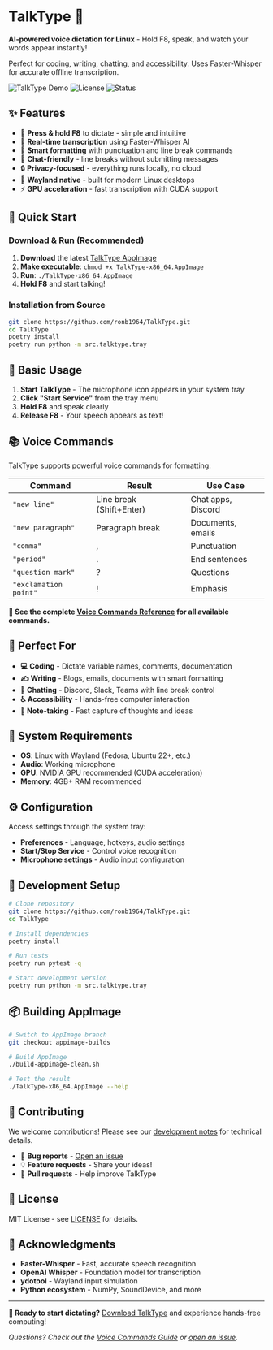 # TalkType 🎤

**AI-powered voice dictation for Linux** - Hold F8, speak, and watch your words appear instantly!

Perfect for coding, writing, chatting, and accessibility. Uses Faster-Whisper for accurate offline transcription.

![TalkType Demo](https://img.shields.io/badge/Platform-Linux-blue) ![License](https://img.shields.io/badge/License-MIT-green) ![Status](https://img.shields.io/badge/Status-Active-brightgreen)

## ✨ Features

- 🎯 **Press & hold F8** to dictate - simple and intuitive
- 🔄 **Real-time transcription** using Faster-Whisper AI
- 🎨 **Smart formatting** with punctuation and line break commands  
- 💬 **Chat-friendly** - line breaks without submitting messages
- 🔒 **Privacy-focused** - everything runs locally, no cloud
- 🐧 **Wayland native** - built for modern Linux desktops
- ⚡ **GPU acceleration** - fast transcription with CUDA support

## 🚀 Quick Start

### Download & Run (Recommended)
1. **Download** the latest [TalkType AppImage](https://github.com/ronb1964/TalkType/releases)
2. **Make executable**: `chmod +x TalkType-x86_64.AppImage`
3. **Run**: `./TalkType-x86_64.AppImage`
4. **Hold F8** and start talking!

### Installation from Source
```bash
git clone https://github.com/ronb1964/TalkType.git
cd TalkType
poetry install
poetry run python -m src.talktype.tray
```

## 🎤 Basic Usage

1. **Start TalkType** - The microphone icon appears in your system tray
2. **Click "Start Service"** from the tray menu  
3. **Hold F8** and speak clearly
4. **Release F8** - Your speech appears as text!

## 📚 Voice Commands

TalkType supports powerful voice commands for formatting:

| Command | Result | Use Case |
|---------|--------|----------|
| `"new line"` | Line break (Shift+Enter) | Chat apps, Discord |
| `"new paragraph"` | Paragraph break | Documents, emails |
| `"comma"` | , | Punctuation |
| `"period"` | . | End sentences |
| `"question mark"` | ? | Questions |
| `"exclamation point"` | ! | Emphasis |

**📖 See the complete [Voice Commands Reference](VOICE_COMMANDS.md) for all available commands.**

## 🎯 Perfect For

- **💻 Coding** - Dictate variable names, comments, documentation
- **✍️ Writing** - Blogs, emails, documents with smart formatting
- **💬 Chatting** - Discord, Slack, Teams with line break control
- **♿ Accessibility** - Hands-free computer interaction
- **📝 Note-taking** - Fast capture of thoughts and ideas

## 🔧 System Requirements

- **OS**: Linux with Wayland (Fedora, Ubuntu 22+, etc.)
- **Audio**: Working microphone
- **GPU**: NVIDIA GPU recommended (CUDA acceleration)
- **Memory**: 4GB+ RAM recommended

## ⚙️ Configuration

Access settings through the system tray:
- **Preferences** - Language, hotkeys, audio settings
- **Start/Stop Service** - Control voice recognition
- **Microphone settings** - Audio input configuration

## 🔧 Development Setup

```bash
# Clone repository
git clone https://github.com/ronb1964/TalkType.git
cd TalkType

# Install dependencies
poetry install

# Run tests
poetry run pytest -q

# Start development version
poetry run python -m src.talktype.tray
```

## 📦 Building AppImage

```bash
# Switch to AppImage branch
git checkout appimage-builds

# Build AppImage
./build-appimage-clean.sh

# Test the result
./TalkType-x86_64.AppImage --help
```

## 🤝 Contributing

We welcome contributions! Please see our [development notes](DEV_NOTES.md) for technical details.

- 🐛 **Bug reports** - [Open an issue](https://github.com/ronb1964/TalkType/issues)
- 💡 **Feature requests** - Share your ideas!
- 🔧 **Pull requests** - Help improve TalkType

## 📄 License

MIT License - see [LICENSE](LICENSE) for details.

## 🙏 Acknowledgments

- **Faster-Whisper** - Fast, accurate speech recognition
- **OpenAI Whisper** - Foundation model for transcription
- **ydotool** - Wayland input simulation
- **Python ecosystem** - NumPy, SoundDevice, and more

---

**🎤 Ready to start dictating?** [Download TalkType](https://github.com/ronb1964/TalkType/releases) and experience hands-free computing!

*Questions? Check out the [Voice Commands Guide](VOICE_COMMANDS.md) or [open an issue](https://github.com/ronb1964/TalkType/issues).*